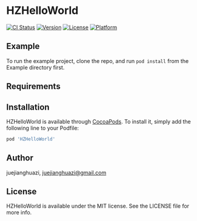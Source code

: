 # HZHelloWorld

[![CI Status](https://img.shields.io/travis/juejianghuazi/HZHelloWorld.svg?style=flat)](https://travis-ci.org/juejianghuazi/HZHelloWorld)
[![Version](https://img.shields.io/cocoapods/v/HZHelloWorld.svg?style=flat)](https://cocoapods.org/pods/HZHelloWorld)
[![License](https://img.shields.io/cocoapods/l/HZHelloWorld.svg?style=flat)](https://cocoapods.org/pods/HZHelloWorld)
[![Platform](https://img.shields.io/cocoapods/p/HZHelloWorld.svg?style=flat)](https://cocoapods.org/pods/HZHelloWorld)

## Example

To run the example project, clone the repo, and run `pod install` from the Example directory first.

## Requirements

## Installation

HZHelloWorld is available through [CocoaPods](https://cocoapods.org). To install
it, simply add the following line to your Podfile:

```ruby
pod 'HZHelloWorld'
```

## Author

juejianghuazi, juejianghuazi@gmail.com

## License

HZHelloWorld is available under the MIT license. See the LICENSE file for more info.
